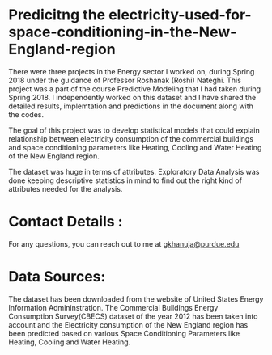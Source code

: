 # Predicitng the electricity-used-for-space-conditioning-in-the-New-England-region

There were three projects in the Energy sector I worked on, during Spring 2018 under the guidance of Professor Roshanak (Roshi) Nateghi. This project was a part of the course Predictive Modeling that I had taken during Spring 2018. I independently worked on this dataset and I have shared the detailed results, implemtation and predictions in the document along with the codes. 

The goal of this project was to develop statistical models that could explain relationship between electricity consumption of the commercial buildings and space conditioning parameters like Heating, Cooling and Water Heating of the New England region. 

The dataset was huge in terms of attributes. Exploratory Data Analysis was done keeping descriptive statistics in mind to find out the right kind of attributes needed for the analysis. 

# Contact Details :

For any questions, you can reach out to me at gkhanuja@purdue.edu

# Data  Sources:
The dataset has been downloaded from the website of United States Energy Information Admininstration. The Commercial Buildings Energy Consumption Survey(CBECS) dataset of the year 2012 has been taken into account and the Electricity consumption of the New England region has been predicted based on various Space Conditioning Parameters like Heating, Cooling and Water Heating. 
